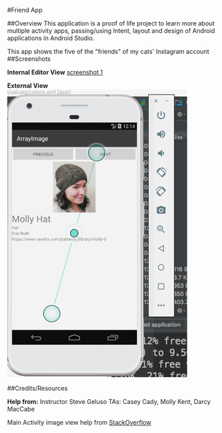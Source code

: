 #Friend App

##Overview
This application is a proof of life project to learn more about multiple activity apps, passing/using Intent, layout and design of Android applications in Android Studio.

This app shows the five of the "friends" of my cats' Instagram account
##Screenshots

**Internal Editor View**
[screenshot 1](app/screenshots/projectapp_screenshot1.png.png)


**External View**
![screenshot 1](https://github.com/FavoredFortune/26-simple-android-apps/blob/master/ProjectImages/app/screenshots/projectapp_screenshot1.png)

##Credits/Resources

__Help from:__
Instructor Steve Geluso
TAs: Casey Cady, Molly Kent, Darcy MacCabe

Main Activity image view help from [StackOverflow](https://stackoverflow.com/questions/28113484/how-do-i-insert-an-image-in-an-activity-with-android-studio)